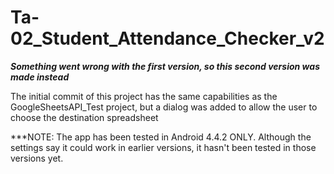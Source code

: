 # Ta-02_Student_Attendance_Checker_v2
***Something went wrong with the first version, so this second version was made instead*** 

The initial commit of this project has the same capabilities as the GoogleSheetsAPI_Test project, but a dialog was added to 
allow the user to choose the destination spreadsheet

***NOTE: The app has been tested in Android 4.4.2 ONLY. Although the settings say it could work in earlier versions, it hasn't
been tested in those versions yet.
